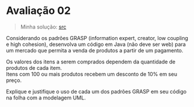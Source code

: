 # Avaliação 02

> Minha solução: [src](src)

Considerando os padrões GRASP (information expert, creator, low coupling e high cohesion), desenvolva um código em Java (não deve ser web)
para um mercado que permita a venda de produtos a partir de um pagamento.<br>

Os valores dos itens a serem comprados dependem da quantidade de produtos de cada item.<br>
Itens com 100 ou mais produtos recebem um desconto de 10% em seu preço.<br>

Explique e justifique o uso de cada um dos padrões GRASP em seu código na folha com a modelagem UML. 
